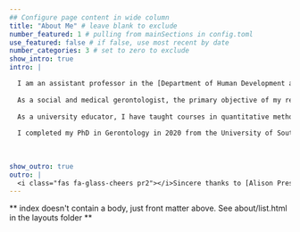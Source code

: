 ```yaml
---
## Configure page content in wide column
title: "About Me" # leave blank to exclude
number_featured: 1 # pulling from mainSections in config.toml
use_featured: false # if false, use most recent by date
number_categories: 3 # set to zero to exclude
show_intro: true
intro: |

  I am an assistant professor in the [Department of Human Development and Family Science](https://falk.syr.edu/hdfs/) at Syracuse University, with affiliations in the [Aging Studies Institute](https://asi.syr.edu), [Center for Aging and Policy Studies](https://asi.syr.edu/caps/), and the [Lerner Center for Public Health Promotion](https://lernercenter.syr.edu).
  
  As a social and medical gerontologist, the primary objective of my research is to inform efforts aimed at reducing race/ethnic health disparities that characterize our growing older adult population in the U.S. and in Puerto Rico. I primarily use large, population-based survey data to examine the biopsychosocial determinants of older adult health and healthy aging. Namely, I am interested in how social factors, neighborhoods and the built environment, and the social and community context influence the disease process that lead to adverse health outcomes and disproportionate disease burden among Latina/o/xs in later life. Driven and inspired by my roots as a Honduran and Puerto Rican in Los Angeles, a large body of my work highlights the demographic diversity within the Latina/o/x population to address disparities in health across the life course. This work has been supported by the National Institute on Aging and has been published in the *Journals of Gerontology*, *The Gerontologist*, *Journal of Aging and Health*, and *Innovation in Aging* to name a few.
  
  As a university educator, I have taught courses in quantitative methods and gerontology. In all of my courses I employ a [*sentipensante* pedagogy](https://www.laurarendon.net/sentipensante-pedagogy/), which allows my students to engage in deep learning through contemplative practices that connect the course material to their lived experiences and backgrounds. This is part of realizing my goals of diversity, equity, inclusion, and accessibility (DEIA) in the academy. 
  
  I completed my PhD in Gerontology in 2020 from the University of Southern California, an MS in Sociology in 2014 from Florida State University, and a BA in Sociology with a minor in Human Complex Systems in 2010 from the University of California - Los Angeles. Across my educational training, interdisciplinary theory, methods, and approaches in health and aging research have influenced my work and have helped me better organize how to talk about the multifaceted processes underlying disease and population health. 
  
  
  
show_outro: true
outro: |
  <i class="fas fa-glass-cheers pr2"></i>Sincere thanks to [Alison Presmanes Hill](https://www.apreshill.com) for an easy to follow Hugo Apéro tutorial to create this website!
---
```


** index doesn't contain a body, just front matter above.
See about/list.html in the layouts folder **